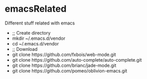 # emacsRelated
Different stuff related with emacs
<ul>
<li>;; Create directory
<li>mkdir ~/.emacs.d/vendor
<li>cd ~/.emacs.d/vendor
<li>;; Download
<li>git clone https://github.com/fxbois/web-mode.git
<li>git clone https://github.com/auto-complete/auto-complete.git
<li>git clone https://github.com/brianc/jade-mode.git
<li>git clone https://github.com/pomeo/oblivion-emacs.git
</ul>
